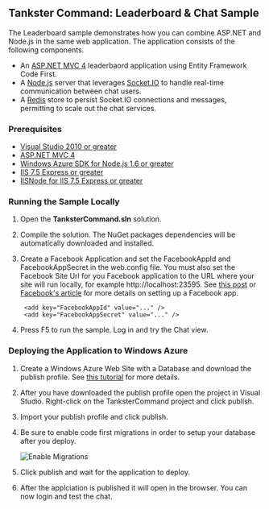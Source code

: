 ## Tankster Command: Leaderboard & Chat Sample

The Leaderboard sample demonstrates how you can combine ASP.NET and Node.js in the same web application. The application consists of the following components.

* An [ASP.NET MVC 4](http://www.asp.net/mvc/mvc4) leaderbaord application using Entity Framework Code First.
* A [Node.js](http://nodejs.org/) server that leverages [Socket.IO](https://socket.io) to handle real-time communication between chat users.
* A [Redis](http://redis.io) store to persist Socket.IO connections and messages, permitting to scale out the chat services.

### Prerequisites

* [Visual Studio 2010 or greater](http://www.microsoft.com/visualstudio/en-us/products)
* [ASP.NET MVC 4](http://www.asp.net/mvc/mvc4)
* [Windows Azure SDK for Node.js 1.6 or greater](http://www.windowsazure.com/en-us/develop/nodejs/)
* [IIS 7.5 Express or greater](http://www.microsoft.com/web/gallery/install.aspx?appid=IISExpress)
* [IISNode for IIS 7.5 Express or greater](http://go.microsoft.com/fwlink/?LinkId=255386)

### Running the Sample Locally

1. Open the **TanksterCommand.sln** solution.
2. Compile the solution. The NuGet packages dependencies will be automatically downloaded and installed.
3. Create a Facebook Application and set the FacebookAppId and FacebookAppSecret in the web.config file. You must also set the Facebook Site Url for you Facebook application to the URL where your site will run locally, for example http://localhost:23595. See [this post](http://blog.ntotten.com/2012/07/23/facebook-apps-and-windows-azure-web-sites-part-1-getting-started/) or [Facebook's article](https://developers.facebook.com/docs/opengraph/tutorial/) for more details on setting up a Facebook app.

		<add key="FacebookAppId" value="..." />
		<add key="FacebookAppSecret" value="..." />
4. Press F5 to run the sample. Log in and try the Chat view.

### Deploying the Application to Windows Azure

1. Create a Windows Azure Web Site with a Database and download the publish profile. See [this tutorial](https://www.windowsazure.com/en-us/develop/net/tutorials/web-site-with-sql-database/) for more details.
2. After you have downloaded the publish profile open the project in Visual Studio. Right-click on the TanksterCommand project and click publish.
3. Import your publish profile and click publish. 
4. Be sure to enable code first migrations in order to setup your database after you deploy.

	![Enable Migrations](https://raw.github.com/WindowsAzure-Samples/TanksterCommand/master/assets/enablemigrations.png?login=ntotten&token=c25deb33f7682c3f747f84b1b7401e96)
5. Click publish and wait for the application to deploy.
6. After the applciation is published it will open in the browser. You can now login and test the chat.
